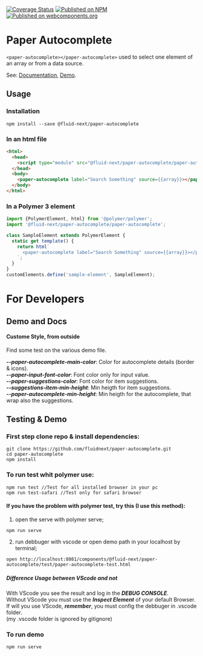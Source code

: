 [![Coverage Status](https://coveralls.io/repos/github/fluidnext/paper-autocomplete/badge.svg?branch=master)](https://coveralls.io/github/fluidnext/paper-autocomplete?branch=master)
[![Published on NPM](https://img.shields.io/npm/v/paper-autocomplete.svg)](https://www.npmjs.com/package/@fluid-next/paper-autocomplete)
[![Published on webcomponents.org](https://img.shields.io/badge/webcomponents.org-published-blue.svg)](https://www.webcomponents.org/element/@fluid-next/paper-autocomplete)

# Paper Autocomplete

`<paper-autocomplete></paper-autocomplete>` used to select one element of an array or from a data source.

See: [Documentation](https://www.webcomponents.org/element/paper-autocomplete),
     [Demo](https://www.webcomponents.org/element/paper-autocomplete/demo/demo/index.html).

## Usage

### Installation
```
npm install --save @fluid-next/paper-autocomplete
```

### In an html file
```html
<html>
  <head>
    <script type="module" src="@fluid-next/paper-autocomplete/paper-autocomplete.js"></script>
  </head>
  <body>
    <paper-autocomplete label="Search Something" source={{array}}></paper-autocomplete>
  </body>
</html>
```

### In a Polymer 3 element
```js
import {PolymerElement, html} from '@polymer/polymer';
import '@fluid-next/paper-autocomplete/paper-autocomplete';

class SampleElement extends PolymerElement {
  static get template() {
    return html`
      <paper-autocomplete label="Search Something" source={{array}}></paper-autocomplete>
    `;
  }
}
customElements.define('sample-element', SampleElement);
```

# For Developers

## Demo and Docs

#### Custome Style, from outside
Find some test on the various demo file.

**_--paper-autocomplete-main-color_**: Color for autocomplete details (border & icons).  
**_--paper-input-font-color_**: Font color only for input value.  
**_--paper-suggestions-color_**: Font color for item suggestions.  
**_--suggestions-item-min-height_**: Min heigth for item suggestions.  
**_--paper-autocomplete-min-height_**: Min heigth for the autocomplete, that wrap also the suggestions.

## Testing & Demo

### First step clone repo & install dependencies:
```
git clone https://github.com/fluidnext/paper-autocomplete.git
cd paper-autocomplete
npm install
```

### To run test whit polymer use:
```
npm run test //Test for all installed browser in your pc
npm run test-safari //Test only for safari browser
```

#### If you have the problem with polymer test, try this (I use this method):

1. open the serve with polymer serve;
```
npm run serve
```
2. run debbuger with vscode or open demo path in your localhost by terminal;
```
open http://localhost:8081/components/@fluid-next/paper-autocomplete/test/paper-autocomplete-test.html
```

##### Difference Usage between VScode and not
With VScode you see the result and log in the **_DEBUG CONSOLE_**.  
Without VScode you must use the **_Inspect Element_** of your default Browser.  
If will you use VScode, **_remember_**, you must config the debbuger in .vscode folder.  
(my .vscode folder is ignored by gitignore)

### To run demo
```
npm run serve
```